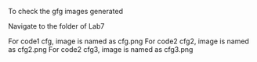 To check the gfg images generated

Navigate to the folder of Lab7

For code1 cfg, image is named as cfg.png
For code2 cfg2, image is named as cfg2.png
For code2 cfg3, image is named as cfg3.png
